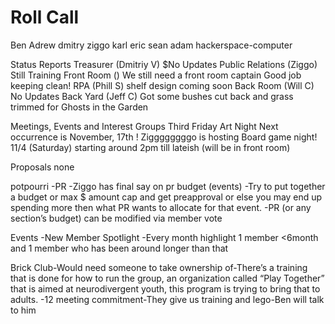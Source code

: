 Roll Call
=========
Ben Adrew dmitry ziggo karl eric sean adam hackerspace-computer


Status Reports
Treasurer (Dmitriy V)
$No Updates
Public Relations (Ziggo)
Still Training
Front Room ()
We still need a front room captain
Good job keeping clean!
RPA (Phill S)
shelf design coming soon
Back Room (Will C)
No Updates
Back Yard (Jeff C)
Got some bushes cut back and grass trimmed for Ghosts in the Garden

Meetings, Events and Interest Groups
Third Friday Art Night
Next occurrence is November, 17th !
Ziggggggggo is hosting
Board game night!
11/4 (Saturday) starting around 2pm till lateish (will be in front room)

Proposals
none

potpourri
  -PR
    -Ziggo has final say on pr budget (events)
    -Try to put together a budget or max $ amount cap and get preapproval or else you may end up spending more then what PR wants to allocate for that event. 
    -PR (or any section’s budget) can be modified via member vote

Events
  -New Member Spotlight
    -Every month highlight 1 member <6month and 1 member who has been around longer than that
 
Brick Club-Would need someone to take ownership of-There’s a training that is done for how to run the group, an organization called “Play Together” that is aimed at neurodivergent youth, this program is trying to bring that to adults. -12 meeting commitment-They give us training and lego-Ben will talk to him
